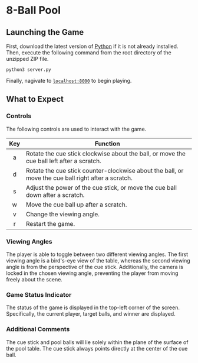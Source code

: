 # 8-Ball Pool

## Launching the Game

First, download the latest version of [Python](https://www.python.org/downloads/) if it is not already installed. Then, execute the following command from the root directory of the unzipped ZIP file.

    python3 server.py

Finally, nagivate to [`localhost:8000`](http://localhost:8000) to begin playing.

## What to Expect

### Controls

The following controls are used to interact with the game.

| Key | Function |
| :----: | ------ |
| a | Rotate the cue stick clockwise about the ball, or move the cue ball left after a scratch. |
| d | Rotate the cue stick counter-clockwise about the ball, or move the cue ball right after a scratch. |
| s | Adjust the power of the cue stick, or move the cue ball down after a scratch. |
| w | Move the cue ball up after a scratch. |
| v | Change the viewing angle. |
| r | Restart the game. |

### Viewing Angles

The player is able to toggle between two different viewing angles. The first viewing angle is a bird's-eye view of the table, whereas the second viewing angle is from the perspective of the cue stick. Additionally, the camera is locked in the chosen viewing angle, preventing the player from moving freely about the scene.

### Game Status Indicator

The status of the game is displayed in the top-left corner of the screen. Specifically, the current player, target balls, and winner are displayed.

### Additional Comments

The cue stick and pool balls will lie solely within the plane of the surface of the pool table. The cue stick always points directly at the center of the cue ball.
